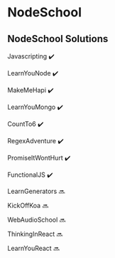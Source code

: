 # NodeSchool
## NodeSchool Solutions

Javascripting :heavy_check_mark:

LearnYouNode :heavy_check_mark:

MakeMeHapi :heavy_check_mark:

LearnYouMongo :heavy_check_mark:

CountTo6 :heavy_check_mark:

RegexAdventure :heavy_check_mark:

PromiseItWontHurt :heavy_check_mark:

FunctionalJS :heavy_check_mark:

LearnGenerators :soon:

KickOffKoa :soon:

WebAudioSchool :soon:

ThinkingInReact :soon:

LearnYouReact :soon:
